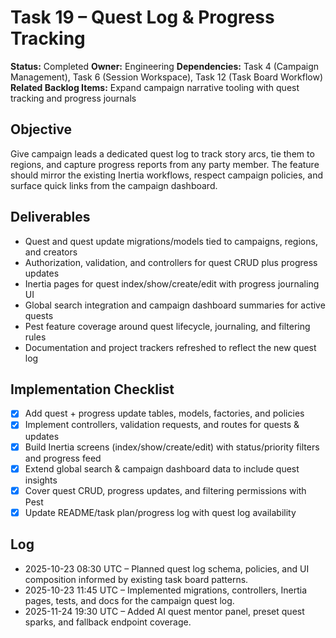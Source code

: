 # Task 19 – Quest Log & Progress Tracking

**Status:** Completed
**Owner:** Engineering
**Dependencies:** Task 4 (Campaign Management), Task 6 (Session Workspace), Task 12 (Task Board Workflow)
**Related Backlog Items:** Expand campaign narrative tooling with quest tracking and progress journals

## Objective
Give campaign leads a dedicated quest log to track story arcs, tie them to regions, and capture progress reports from any party member. The feature should mirror the existing Inertia workflows, respect campaign policies, and surface quick links from the campaign dashboard.

## Deliverables
- Quest and quest update migrations/models tied to campaigns, regions, and creators
- Authorization, validation, and controllers for quest CRUD plus progress updates
- Inertia pages for quest index/show/create/edit with progress journaling UI
- Global search integration and campaign dashboard summaries for active quests
- Pest feature coverage around quest lifecycle, journaling, and filtering rules
- Documentation and project trackers refreshed to reflect the new quest log

## Implementation Checklist
- [x] Add quest + progress update tables, models, factories, and policies
- [x] Implement controllers, validation requests, and routes for quests & updates
- [x] Build Inertia screens (index/show/create/edit) with status/priority filters and progress feed
- [x] Extend global search & campaign dashboard data to include quest insights
- [x] Cover quest CRUD, progress updates, and filtering permissions with Pest
- [x] Update README/task plan/progress log with quest log availability

## Log
- 2025-10-23 08:30 UTC – Planned quest log schema, policies, and UI composition informed by existing task board patterns.
- 2025-10-23 11:45 UTC – Implemented migrations, controllers, Inertia pages, tests, and docs for the campaign quest log.
- 2025-11-24 19:30 UTC – Added AI quest mentor panel, preset quest sparks, and fallback endpoint coverage.
